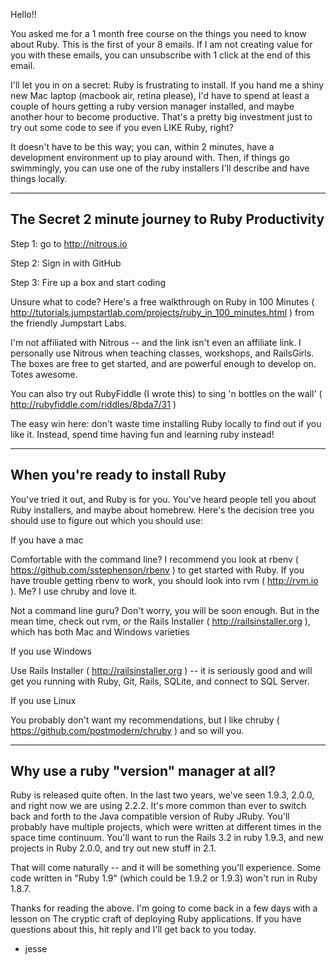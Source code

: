Hello!!

You asked me for a 1 month free course on the things you need to
know about Ruby. This is the first of your 8 emails. If I am not
creating value for you with these emails, you can unsubscribe
with 1 click at the end of this email.

I'll let you in on a secret: Ruby is frustrating to install. If
you hand me a shiny new Mac laptop (macbook air, retina please),
I'd have to spend at least a couple of hours getting a ruby
version manager installed, and maybe another hour to become
productive. That's a pretty big investment just to try out some
code to see if you even LIKE Ruby, right?

It doesn't have to be this way; you can, within 2 minutes, have a
development environment up to play around with. Then, if things
go swimmingly, you can use one of the ruby installers I'll
describe and have things locally.

------------------------------------------------
The Secret 2 minute journey to Ruby Productivity
------------------------------------------------

Step 1: go to http://nitrous.io

Step 2: Sign in with GitHub

Step 3: Fire up a box and start coding

Unsure what to code? Here's a free walkthrough on Ruby in 100
Minutes ( http://tutorials.jumpstartlab.com/projects/ruby_in_100_minutes.html ) from the friendly Jumpstart Labs.

I'm not affiliated with Nitrous -- and the link isn't even an
affiliate link. I personally use Nitrous when teaching classes,
workshops, and RailsGirls. The boxes are free to get started, and
are powerful enough to develop on. Totes awesome.

You can also try out RubyFiddle (I wrote this) to sing 'n bottles
on the wall' ( http://rubyfiddle.com/riddles/8bda7/31 )

The easy win here: don't waste time installing Ruby locally to
find out if you like it. Instead, spend time having fun and
learning ruby instead!

---------------------------------
When you're ready to install Ruby
---------------------------------

You've tried it out, and Ruby is for you. You've heard people
tell you about Ruby installers, and maybe about homebrew. Here's
the decision tree you should use to figure out which you should
use:

If you have a mac

Comfortable with the command line? I recommend you look at rbenv
( https://github.com/sstephenson/rbenv ) to get started with
Ruby. If you have trouble getting rbenv to work, you should look
into rvm ( http://rvm.io ). Me? I use chruby and love it.

Not a command line guru? Don't worry, you will be soon enough.
But in the mean time, check out rvm, or the Rails Installer ( http://railsinstaller.org ), which has both Mac and Windows
varieties

If you use Windows

Use Rails Installer ( http://railsinstaller.org ) -- it is
seriously good and will get you running with Ruby, Git, Rails,
SQLite, and connect to SQL Server.

If you use Linux

You probably don't want my recommendations, but I like chruby ( https://github.com/postmodern/chruby ) and so will you.

----------------------------------------
Why use a ruby "version" manager at all?
----------------------------------------

Ruby is released quite often. In the last two years, we've seen
1.9.3, 2.0.0, and right now we are using 2.2.2. It's more common
than ever to switch back and forth to the Java compatible version
of Ruby JRuby. You'll probably have multiple projects, which were
written at different times in the space time continuum. You'll
want to run the Rails 3.2 in ruby 1.9.3, and new projects in Ruby
2.0.0, and try out new stuff in 2.1.

That will come naturally -- and it will be something you'll
experience. Some code written in "Ruby 1.9" (which could be 1.9.2
or 1.9.3) won't run in Ruby 1.8.7.

Thanks for reading the above. I'm going to come back in a few
days with a lesson on The cryptic craft of deploying Ruby
applications. If you have questions about this, hit reply and
I'll get back to you today.

- jesse
